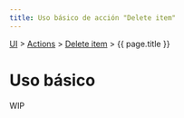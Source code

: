```yaml
---
title: Uso básico de acción "Delete item"
---
```


[UI](https://www.google.com) > [Actions](https://www.google.com) > [Delete item](https://www.google.com) > {{ page.title }}

# Uso básico

WIP
